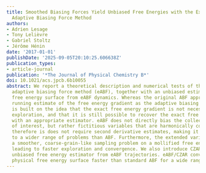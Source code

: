 ```yaml
---
title: Smoothed Biasing Forces Yield Unbiased Free Energies with the Extended-System
  Adaptive Biasing Force Method
authors:
- Adrien Lesage
- Tony Lelièvre
- Gabriel Stoltz
- Jérôme Hénin
date: '2017-01-01'
publishDate: '2025-09-05T20:10:25.606638Z'
publication_types:
- article-journal
publication: '*The Journal of Physical Chemistry B*'
doi: 10.1021/acs.jpcb.6b10055
abstract: We report a theoretical description and numerical tests of the extended-system
  adaptive biasing force method (eABF), together with an unbiased estimator of the
  free energy surface from eABF dynamics. Whereas the original ABF approach uses its
  running estimate of the free energy gradient as the adaptive biasing force, eABF
  is built on the idea that the exact free energy gradient is not necessary for efficient
  exploration, and that it is still possible to recover the exact free energy separately
  with an appropriate estimator. eABF does not directly bias the collective coordinates
  of interest, but rather fictitious variables that are harmonically coupled to them;
  therefore is does not require second derivative estimates, making it easily applicable
  to a wider range of problems than ABF. Furthermore, the extended variables present
  a smoother, coarse-grain-like sampling problem on a mollified free energy surface,
  leading to faster exploration and convergence. We also introduce CZAR, a simple,
  unbiased free energy estimator from eABF trajectories. eABF/CZAR converges to the
  physical free energy surface faster than standard ABF for a wide range of parameters.
---
```

